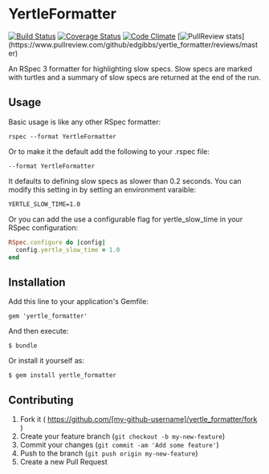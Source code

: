 # YertleFormatter
[![Build Status](https://travis-ci.org/edgibbs/yertle_formatter.svg?branch=master)](https://travis-ci.org/edgibbs/yertle_formatter)
[![Coverage Status](https://img.shields.io/coveralls/edgibbs/yertle_formatter.svg)](https://coveralls.io/r/edgibbs/yertle_formatter?branch=master)
[![Code Climate](https://codeclimate.com/github/edgibbs/yertle_formatter/badges/gpa.svg)](https://codeclimate.com/github/edgibbs/yertle_formatter)
[![PullReview stats](https://www.pullreview.com/github/edgibbs/yertle_formatter/badges/master.svg?)](https://www.pullreview.com/github/edgibbs/yertle_formatter/reviews/master)

An RSpec 3 formatter for highlighting slow specs.  Slow specs are marked with turtles and a summary of slow specs are returned at the end of the run.

## Usage

Basic usage is like any other RSpec formatter:

    rspec --format YertleFormatter

Or to make it the default add the following to your .rspec file:

    --format YertleFormatter

It defaults to defining slow specs as slower than 0.2 seconds.  You can modify this setting in by setting an environment varaible:

    YERTLE_SLOW_TIME=1.0

Or you can add the use a configurable flag for yertle_slow_time in your RSpec configuration:

```ruby
RSpec.configure do |config|
  config.yertle_slow_time = 1.0
end
```

## Installation

Add this line to your application's Gemfile:

    gem 'yertle_formatter'

And then execute:

    $ bundle

Or install it yourself as:

    $ gem install yertle_formatter

## Contributing

1. Fork it ( https://github.com/[my-github-username]/yertle_formatter/fork )
2. Create your feature branch (`git checkout -b my-new-feature`)
3. Commit your changes (`git commit -am 'Add some feature'`)
4. Push to the branch (`git push origin my-new-feature`)
5. Create a new Pull Request
